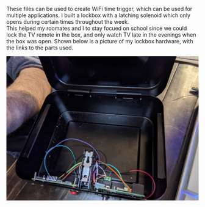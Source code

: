 These files can be used to create WiFi time trigger, which can be used for multiple applications. 
I built a lockbox with a latching solenoid which only opens during certain times throughout the week.  
This helped my roomates and I to stay focued on school since we could lock the TV remote in the box, and only watch TV late in the evenings when the box was open.
Shown below is a picture of my lockbox hardware, with the links to the parts used.

![alt text](https://github.com/HickHackz/LockBox/blob/main/lockbox.jpg?raw=true)
